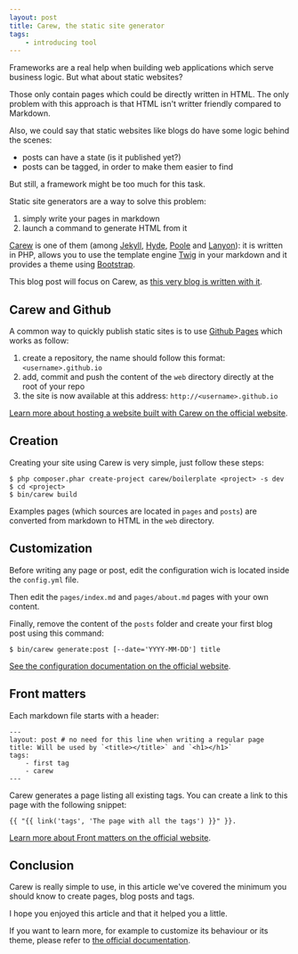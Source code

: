 ```yaml
---
layout: post
title: Carew, the static site generator
tags:
    - introducing tool
---
```


Frameworks are a real help when building web applications which serve business
logic. But what about static websites?

Those only contain pages which could be directly written in HTML. The only
problem with this approach is that HTML isn't writter friendly compared to
Markdown.

Also, we could say that static websites like blogs do have some logic behind the
scenes:

- posts can have a state (is it published yet?)
- posts can be tagged, in order to make them easier to find

But still, a framework might be too much for this task.

Static site generators are a way to solve this problem:

1. simply write your pages in markdown
2. launch a command to generate HTML from it

[Carew](http://carew.github.io/) is one of them (among
  [Jekyll](http://jekyllrb.com/),
  [Hyde](http://hyde.github.io/),
  [Poole](https://github.com/obensonne/poole)
  and [Lanyon](https://github.com/spjwebster/lanyon)):
it is written in PHP, allows you to use the template engine
[Twig](http://twig.sensiolabs.org/) in your markdown and it provides a theme
using [Bootstrap](http://getbootstrap.com/2.3.2/).

This blog post will focus on Carew, as
[this very blog is written with it](https://github.com/gnugat/gnugat.github.io).

## Carew and Github

A common way to quickly publish static sites is to use
[Github Pages](http://pages.github.com/) which works as follow:

1. create a repository, the name should follow this format: `<username>.github.io`
2. add, commit and push the content of the `web` directory directly at the
   root of your repo
3. the site is now available at this address: `http://<username>.github.io`

[Learn more about hosting a website built with Carew on the official website](http://carew.github.io/cookbook/hosting.html).

## Creation

Creating your site using Carew is very simple, just follow these steps:

    $ php composer.phar create-project carew/boilerplate <project> -s dev
    $ cd <project>
    $ bin/carew build

Examples pages (which sources are located in `pages` and `posts`) are converted
from markdown to HTML in the `web` directory.

## Customization

Before writing any page or post, edit the configuration wich is located inside
the `config.yml` file.

Then edit the `pages/index.md` and `pages/about.md` pages with your own content.

Finally, remove the content of the `posts` folder and create your first blog
post using this command:

    $ bin/carew generate:post [--date='YYYY-MM-DD'] title

[See the configuration documentation on the official website](http://carew.github.io/cookbook/configuration.html).

## Front matters

Each markdown file starts with a header:

    ---
    layout: post # no need for this line when writing a regular page
    title: Will be used by `<title></title>` and `<h1></h1>`
    tags:
        - first tag
        - carew
    ---

Carew generates a page listing all existing tags. You can create a link to this
page with the following snippet:

    {{ "{{ link('tags', 'The page with all the tags') }}" }}.

[Learn more about Front matters on the official website](http://carew.github.io/documentation.html#front-matter).

## Conclusion

Carew is really simple to use, in this article we've covered the minimum you
should know to create pages, blog posts and tags.

I hope you enjoyed this article and that it helped you a little.

If you want to learn more, for example to customize its behaviour or its theme,
please refer to [the official documentation](http://carew.github.io/documentation.html).
